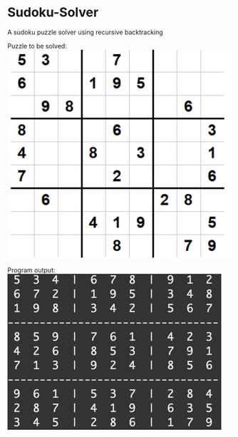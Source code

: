 # Sudoku-Solver
A sudoku puzzle solver using recursive backtracking

Puzzle to be solved:
![alt text](https://github.com/avinashpai/Sudoku-Solver/blob/master/doc/Screenshot%202019-12-31%2011.26.59.png)







Program output:
![alt text](https://github.com/avinashpai/Sudoku-Solver/blob/master/doc/Screen%20Shot%202019-12-31%20at%2011.27.19%20AM.png)
